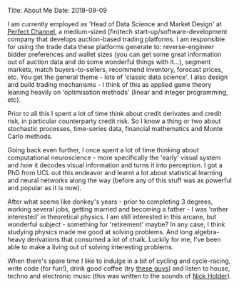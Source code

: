 Title: About Me
Date: 2018-09-09

I am currently employed as 'Head of Data Science and Market Design' at [Perfect Channel](http://www.perfectchannel.com), a medium-sized (fin)tech start-up/software-development company that develops auction-based trading platforms. I am responsible for using the trade data these platforms generate to: reverse-engineer bidder preferences and wallet sizes (you can get some great information out of auction data and do some wonderful things with it...), segment markets, match buyers-to-sellers, recommend inventory, forecast prices, etc. You get the general theme - lots of 'classic data science'. I also design and build trading mechanisms - I think of this as applied game theory leaning heavily on 'optimisation methods' (linear and integer programming, etc).

Prior to all this I spent a lot of time think about credit derivates and credit risk, in particular counterparty credit risk. So I know a thing or two about stochastic processes, time-series data, financial mathematics and Monte Carlo methods.

Going back even further, I once spent a lot of time thinking about computational neuroscience - more specifically the 'early' visual system and how it decodes visual information and turns it into perception. I got a PhD from UCL out this endeavor and learnt a lot about statistical learning and neural networks along the way (before any of this stuff was as powerful and popular as it is now).

After what seems like donkey's years - prior to completing 3 degrees, working several jobs, getting married and becoming a father - I was 'rather interested' in theoretical physics. I am still interested in this arcane, but wonderful subject - something for 'retirement' maybe? In any case, I think studying physics made me good at solving problems. And long algebra-heavy derivations that consumed a lot of chalk. Luckily for me, I've been able to make a living out of solving interesting problems.

When there's spare time I like to indulge in a bit of cycling and cycle-racing, write code (for fun!), drink good coffee (try [these guys](http://shop.squaremilecoffee.com)) and listen to house, techno and electronic music (this was written to the sounds of [Nick Holder](http:///soundcloud.com/dnh/sets/recorded-live)).
